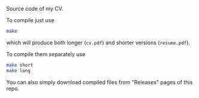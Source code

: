 Source code of my CV.

To compile just use 

```bash
make
```

which will produce both longer (`cv.pdf`) and shorter versions (`resume.pdf`).

To compile them separately use 

```bash
make short
make long
```

You can also simply download compiled files from "Releases" pages of this repo.
